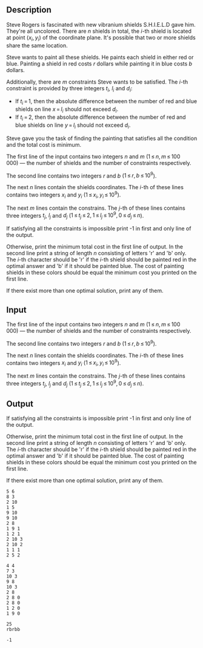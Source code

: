 ## Description

<div><p>Steve Rogers is fascinated with new vibranium shields S.H.I.E.L.D gave him. They're all uncolored. There are <span class="tex-span"><i>n</i></span> shields in total, the <span class="tex-span"><i>i</i></span>-th shield is located at point <span class="tex-span">(<i>x</i><sub class="lower-index"><i>i</i></sub>, <i>y</i><sub class="lower-index"><i>i</i></sub>)</span> of the coordinate plane. It's possible that two or more shields share the same location.</p><p>Steve wants to paint all these shields. He paints each shield in either red or blue. Painting a shield in red costs <span class="tex-span"><i>r</i></span> dollars while painting it in blue costs <span class="tex-span"><i>b</i></span> dollars.</p><p>Additionally, there are <span class="tex-span"><i>m</i></span> constraints Steve wants to be satisfied. The <span class="tex-span"><i>i</i></span>-th constraint is provided by three integers <span class="tex-span"><i>t</i><sub class="lower-index"><i>i</i></sub></span>, <span class="tex-span"><i>l</i><sub class="lower-index"><i>i</i></sub></span> and <span class="tex-span"><i>d</i><sub class="lower-index"><i>i</i></sub></span>:</p><ul> <li> If <span class="tex-span"><i>t</i><sub class="lower-index"><i>i</i></sub> = 1</span>, then the absolute difference between the number of red and blue shields on line <span class="tex-span"><i>x</i> = <i>l</i><sub class="lower-index"><i>i</i></sub></span> should not exceed <span class="tex-span"><i>d</i><sub class="lower-index"><i>i</i></sub></span>. </li><li> If <span class="tex-span"><i>t</i><sub class="lower-index"><i>i</i></sub> = 2</span>, then the absolute difference between the number of red and blue shields on line <span class="tex-span"><i>y</i> = <i>l</i><sub class="lower-index"><i>i</i></sub></span> should not exceed <span class="tex-span"><i>d</i><sub class="lower-index"><i>i</i></sub></span>. </li></ul><p>Steve gave you the task of finding the painting that satisfies all the condition and the total cost is minimum.</p></div><div class="input-specification"><p>The first line of the input contains two integers <span class="tex-span"><i>n</i></span> and <span class="tex-span"><i>m</i></span> (<span class="tex-span">1 ≤ <i>n</i>, <i>m</i> ≤ 100 000</span>)&nbsp;— the number of shields and the number of constraints respectively.</p><p>The second line contains two integers <span class="tex-span"><i>r</i></span> and <span class="tex-span"><i>b</i></span> (<span class="tex-span">1 ≤ <i>r</i>, <i>b</i> ≤ 10<sup class="upper-index">9</sup></span>).</p><p>The next <span class="tex-span"><i>n</i></span> lines contain the shields coordinates. The <span class="tex-span"><i>i</i></span>-th of these lines contains two integers <span class="tex-span"><i>x</i><sub class="lower-index"><i>i</i></sub></span> and <span class="tex-span"><i>y</i><sub class="lower-index"><i>i</i></sub></span> (<span class="tex-span">1 ≤ <i>x</i><sub class="lower-index"><i>i</i></sub>, <i>y</i><sub class="lower-index"><i>i</i></sub> ≤ 10<sup class="upper-index">9</sup></span>).</p><p>The next <span class="tex-span"><i>m</i></span> lines contain the constrains. The <span class="tex-span"><i>j</i></span>-th of these lines contains three integers <span class="tex-span"><i>t</i><sub class="lower-index"><i>j</i></sub></span>, <span class="tex-span"><i>l</i><sub class="lower-index"><i>j</i></sub></span> and <span class="tex-span"><i>d</i><sub class="lower-index"><i>j</i></sub></span> (<span class="tex-span">1 ≤ <i>t</i><sub class="lower-index"><i>j</i></sub> ≤ 2, 1 ≤ <i>l</i><sub class="lower-index"><i>j</i></sub> ≤ 10<sup class="upper-index">9</sup>, 0 ≤ <i>d</i><sub class="lower-index"><i>j</i></sub> ≤ <i>n</i></span>).</p></div><div class="output-specification"><p>If satisfying all the constraints is impossible print <span class="tex-font-style-tt">-1</span> in first and only line of the output.</p><p>Otherwise, print the minimum total cost in the first line of output. In the second line print a string of length <span class="tex-span"><i>n</i></span> consisting of letters '<span class="tex-font-style-tt">r</span>' and '<span class="tex-font-style-tt">b</span>' only. The <span class="tex-span"><i>i</i></span>-th character should be '<span class="tex-font-style-tt">r</span>' if the <span class="tex-span"><i>i</i></span>-th shield should be painted red in the optimal answer and '<span class="tex-font-style-tt">b</span>' if it should be painted blue. The cost of painting shields in these colors should be equal the minimum cost you printed on the first line.</p><p>If there exist more than one optimal solution, print any of them.</p></div>

## Input

<p>The first line of the input contains two integers <span class="tex-span"><i>n</i></span> and <span class="tex-span"><i>m</i></span> (<span class="tex-span">1 ≤ <i>n</i>, <i>m</i> ≤ 100 000</span>)&nbsp;— the number of shields and the number of constraints respectively.</p><p>The second line contains two integers <span class="tex-span"><i>r</i></span> and <span class="tex-span"><i>b</i></span> (<span class="tex-span">1 ≤ <i>r</i>, <i>b</i> ≤ 10<sup class="upper-index">9</sup></span>).</p><p>The next <span class="tex-span"><i>n</i></span> lines contain the shields coordinates. The <span class="tex-span"><i>i</i></span>-th of these lines contains two integers <span class="tex-span"><i>x</i><sub class="lower-index"><i>i</i></sub></span> and <span class="tex-span"><i>y</i><sub class="lower-index"><i>i</i></sub></span> (<span class="tex-span">1 ≤ <i>x</i><sub class="lower-index"><i>i</i></sub>, <i>y</i><sub class="lower-index"><i>i</i></sub> ≤ 10<sup class="upper-index">9</sup></span>).</p><p>The next <span class="tex-span"><i>m</i></span> lines contain the constrains. The <span class="tex-span"><i>j</i></span>-th of these lines contains three integers <span class="tex-span"><i>t</i><sub class="lower-index"><i>j</i></sub></span>, <span class="tex-span"><i>l</i><sub class="lower-index"><i>j</i></sub></span> and <span class="tex-span"><i>d</i><sub class="lower-index"><i>j</i></sub></span> (<span class="tex-span">1 ≤ <i>t</i><sub class="lower-index"><i>j</i></sub> ≤ 2, 1 ≤ <i>l</i><sub class="lower-index"><i>j</i></sub> ≤ 10<sup class="upper-index">9</sup>, 0 ≤ <i>d</i><sub class="lower-index"><i>j</i></sub> ≤ <i>n</i></span>).</p>

## Output

<p>If satisfying all the constraints is impossible print <span class="tex-font-style-tt">-1</span> in first and only line of the output.</p><p>Otherwise, print the minimum total cost in the first line of output. In the second line print a string of length <span class="tex-span"><i>n</i></span> consisting of letters '<span class="tex-font-style-tt">r</span>' and '<span class="tex-font-style-tt">b</span>' only. The <span class="tex-span"><i>i</i></span>-th character should be '<span class="tex-font-style-tt">r</span>' if the <span class="tex-span"><i>i</i></span>-th shield should be painted red in the optimal answer and '<span class="tex-font-style-tt">b</span>' if it should be painted blue. The cost of painting shields in these colors should be equal the minimum cost you printed on the first line.</p><p>If there exist more than one optimal solution, print any of them.</p>





```input1
5 6
8 3
2 10
1 5
9 10
9 10
2 8
1 9 1
1 2 1
2 10 3
2 10 2
1 1 1
2 5 2

```




```input2
4 4
7 3
10 3
9 8
10 3
2 8
2 8 0
2 8 0
1 2 0
1 9 0

```




```output1
25
rbrbb

```




```output2
-1

```


